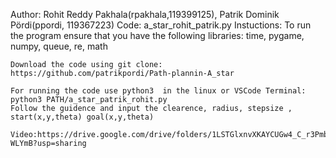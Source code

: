 Author: Rohit Reddy Pakhala(rpakhala,119399125), Patrik Dominik Pördi(ppordi, 119367223)
Code: a_star_rohit_patrik.py
Instuctions:
    To run the program ensure that you have the following libraries:
    time, pygame, numpy, queue, re, math    

    Download the code using git clone: https://github.com/patrikpordi/Path-plannin-A_star

    For running the code use python3  in the linux or VSCode Terminal: python3 PATH/a_star_patrik_rohit.py
    Follow the guidence and input the clearence, radius, stepsize , start(x,y,theta) goal(x,y,theta)

    Video:https://drive.google.com/drive/folders/1LSTGlxnvXKAYCUGw4_C_r3Pmb_-WLYmB?usp=sharing
    
    